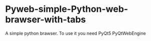 # Pyweb-simple-Python-web-brawser-with-tabs
A simple python brawser. To use it you need PyQt5 PyQtWebEngine
